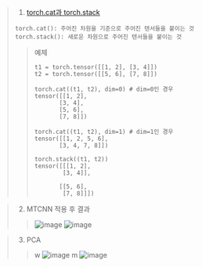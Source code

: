 > 1. [torch.cat과 torch.stack](https://discuss.pytorch.kr/t/torch-cat-torch-stack/26)
> ```
> torch.cat(): 주어진 차원을 기준으로 주어진 텐서들을 붙이는 것
> torch.stack(): 새로운 차원으로 주어진 텐서들을 붙이는 것
> ```
>> 예제
>> ```
>> t1 = torch.tensor([[1, 2], [3, 4]])
>> t2 = torch.tensor([[5, 6], [7, 8]])
>>
>> torch.cat((t1, t2), dim=0) # dim=0인 경우
>> tensor([[1, 2],
>>        [3, 4],
>>        [5, 6],
>>        [7, 8]])
>>
>> torch.cat((t1, t2), dim=1) # dim=1인 경우
>> tensor([[1, 2, 5, 6],
>>        [3, 4, 7, 8]])
>>
>> torch.stack((t1, t2))
>> tensor([[[1, 2],
>>         [3, 4]],
>> 
>>        [[5, 6],
>>         [7, 8]]])
>> ```

> 2. MTCNN 적용 후 결과
>> ![image](https://github.com/Suyeon-j/study_oml/assets/66247203/0342f748-f1d0-415a-81ca-7fc1684927f8)
>> ![image](https://github.com/Suyeon-j/study_oml/assets/66247203/69906f38-c8f9-47c9-9325-fd67a09bff87)

> 3. PCA
>> w
>>![image](https://github.com/Suyeon-j/study_oml/assets/66247203/f3efc4de-1c1a-43b4-b336-c426edde1ccd)
>> m
>> ![image](https://github.com/Suyeon-j/study_oml/assets/66247203/e2eae1ff-15dc-4cf6-8a89-bbd3734841d9)
